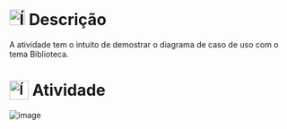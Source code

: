# <img src="https://github.com/user-attachments/assets/caabfdf0-0f9e-44a3-8200-c6579fe87887" alt="Ícone de descrição" width="28"> Descrição
A atividade tem o intuito de demostrar o diagrama de caso de uso com o tema Biblioteca.

# <sub><img src="https://img.icons8.com/?size=100&id=brUnu24p9tYK&format=png&color=20c997" alt="Ícone de diagrama" width="34"></sub> Atividade 
![image](https://github.com/user-attachments/assets/1724bb5f-1971-4a0c-b1cb-29c04b2e16b1)
